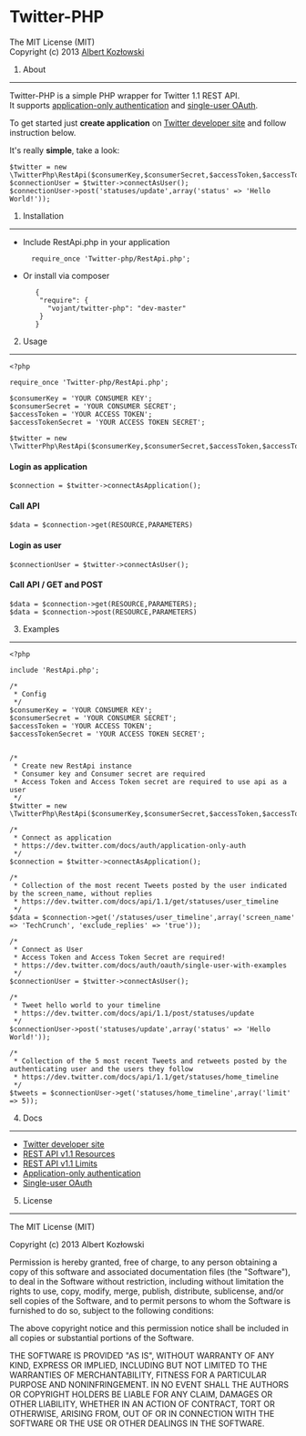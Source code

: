Twitter-PHP
============================
The MIT License (MIT)  
Copyright (c) 2013 [Albert Kozłowski](https://twitter.com/albertkoz)

1. About
------------

Twitter-PHP is a simple PHP wrapper for Twitter 1.1 REST API.  
It supports [application-only authentication](https://dev.twitter.com/docs/auth/application-only-auth)
 and [single-user OAuth](https://dev.twitter.com/docs/auth/oauth/single-user-with-examples).

To get started just **create application** on [Twitter developer site](https://dev.twitter.com/apps/)
and follow instruction below.

  It's really **simple**, take a look:

    $twitter = new \TwitterPhp\RestApi($consumerKey,$consumerSecret,$accessToken,$accessTokenSecret);
    $connectionUser = $twitter->connectAsUser();
    $connectionUser->post('statuses/update',array('status' => 'Hello World!'));

1. Installation
------------

- Include RestApi.php  in your application   

        require_once 'Twitter-php/RestApi.php';

- Or install via composer

         {
          "require": {
            "vojant/twitter-php": "dev-master"
          }
         }


2. Usage
------------

    <?php

    require_once 'Twitter-php/RestApi.php';

    $consumerKey = 'YOUR CONSUMER KEY';
    $consumerSecret = 'YOUR CONSUMER SECRET';
    $accessToken = 'YOUR ACCESS TOKEN';
    $accessTokenSecret = 'YOUR ACCESS TOKEN SECRET';

    $twitter = new \TwitterPhp\RestApi($consumerKey,$consumerSecret,$accessToken,$accessTokenSecret);


#### Login as application

    $connection = $twitter->connectAsApplication();

#### Call API

    $data = $connection->get(RESOURCE,PARAMETERS)

#### Login as user

    $connectionUser = $twitter->connectAsUser();

#### Call API / GET and POST

    $data = $connection->get(RESOURCE,PARAMETERS);
    $data = $connection->post(RESOURCE,PARAMETERS)

3. Examples
------------

    <?php
    
    include 'RestApi.php';
    
    /*
     * Config
     */
    $consumerKey = 'YOUR CONSUMER KEY';
    $consumerSecret = 'YOUR CONSUMER SECRET';
    $accessToken = 'YOUR ACCESS TOKEN';
    $accessTokenSecret = 'YOUR ACCESS TOKEN SECRET';
    
    
    /*
     * Create new RestApi instance
     * Consumer key and Consumer secret are required
     * Access Token and Access Token secret are required to use api as a user
     */
    $twitter = new \TwitterPhp\RestApi($consumerKey,$consumerSecret,$accessToken,$accessTokenSecret);
    
    /*
     * Connect as application
     * https://dev.twitter.com/docs/auth/application-only-auth
     */
    $connection = $twitter->connectAsApplication();
    
    /*
     * Collection of the most recent Tweets posted by the user indicated by the screen_name, without replies
     * https://dev.twitter.com/docs/api/1.1/get/statuses/user_timeline
     */
    $data = $connection->get('/statuses/user_timeline',array('screen_name' => 'TechCrunch', 'exclude_replies' => 'true'));
    
    /*
     * Connect as User
     * Access Token and Access Token Secret are required!
     * https://dev.twitter.com/docs/auth/oauth/single-user-with-examples
     */
    $connectionUser = $twitter->connectAsUser();
    
    /*
     * Tweet hello world to your timeline
     * https://dev.twitter.com/docs/api/1.1/post/statuses/update
     */
    $connectionUser->post('statuses/update',array('status' => 'Hello World!'));
    
    /*
     * Collection of the 5 most recent Tweets and retweets posted by the authenticating user and the users they follow
     * https://dev.twitter.com/docs/api/1.1/get/statuses/home_timeline
     */
    $tweets = $connectionUser->get('statuses/home_timeline',array('limit' => 5));

4. Docs
------------

- [Twitter developer site](https://dev.twitter.com/apps/)
- [REST API v1.1 Resources](https://dev.twitter.com/docs/api/1.1)
- [REST API v1.1 Limits](https://dev.twitter.com/docs/rate-limiting/1.1/limits)
- [Application-only authentication](https://dev.twitter.com/docs/auth/application-only-auth)
- [Single-user OAuth](https://dev.twitter.com/docs/auth/oauth/single-user-with-examples)

5. License
------------

The MIT License (MIT)

Copyright (c) 2013 Albert Kozłowski

Permission is hereby granted, free of charge, to any person obtaining a copy of
this software and associated documentation files (the "Software"), to deal in
the Software without restriction, including without limitation the rights to
use, copy, modify, merge, publish, distribute, sublicense, and/or sell copies of
the Software, and to permit persons to whom the Software is furnished to do so,
subject to the following conditions:

The above copyright notice and this permission notice shall be included in all
copies or substantial portions of the Software.

THE SOFTWARE IS PROVIDED "AS IS", WITHOUT WARRANTY OF ANY KIND, EXPRESS OR
IMPLIED, INCLUDING BUT NOT LIMITED TO THE WARRANTIES OF MERCHANTABILITY, FITNESS
FOR A PARTICULAR PURPOSE AND NONINFRINGEMENT. IN NO EVENT SHALL THE AUTHORS OR
COPYRIGHT HOLDERS BE LIABLE FOR ANY CLAIM, DAMAGES OR OTHER LIABILITY, WHETHER
IN AN ACTION OF CONTRACT, TORT OR OTHERWISE, ARISING FROM, OUT OF OR IN
CONNECTION WITH THE SOFTWARE OR THE USE OR OTHER DEALINGS IN THE SOFTWARE.
